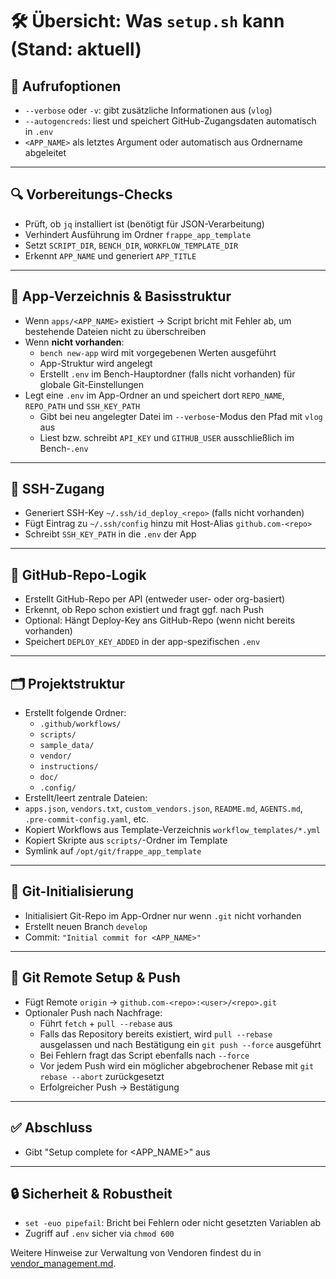 # 🛠 Übersicht: Was `setup.sh` kann (Stand: aktuell)

## 📌 Aufrufoptionen
- `--verbose` oder `-v`: gibt zusätzliche Informationen aus (`vlog`)
- `--autogencreds`: liest und speichert GitHub-Zugangsdaten automatisch in `.env`
- `<APP_NAME>` als letztes Argument oder automatisch aus Ordnername abgeleitet

---

## 🔍 Vorbereitungs-Checks
- Prüft, ob `jq` installiert ist (benötigt für JSON-Verarbeitung)
- Verhindert Ausführung im Ordner `frappe_app_template`
- Setzt `SCRIPT_DIR`, `BENCH_DIR`, `WORKFLOW_TEMPLATE_DIR`
- Erkennt `APP_NAME` und generiert `APP_TITLE`

---

## 🧱 App-Verzeichnis & Basisstruktur
- Wenn `apps/<APP_NAME>` existiert → Script bricht mit Fehler ab, um bestehende Dateien nicht zu überschreiben
- Wenn **nicht vorhanden**:
  - `bench new-app` wird mit vorgegebenen Werten ausgeführt
  - App-Struktur wird angelegt
  - Erstellt `.env` im Bench-Hauptordner (falls nicht vorhanden) für globale Git-Einstellungen
- Legt eine `.env` im App-Ordner an und speichert dort `REPO_NAME`, `REPO_PATH` und `SSH_KEY_PATH`
  - Gibt bei neu angelegter Datei im `--verbose`-Modus den Pfad mit `vlog` aus
  - Liest bzw. schreibt `API_KEY` und `GITHUB_USER` ausschließlich im Bench-`.env`

---

## 🔐 SSH-Zugang
- Generiert SSH-Key `~/.ssh/id_deploy_<repo>` (falls nicht vorhanden)
- Fügt Eintrag zu `~/.ssh/config` hinzu mit Host-Alias `github.com-<repo>`
 - Schreibt `SSH_KEY_PATH` in die `.env` der App

---

## 🧠 GitHub-Repo-Logik
- Erstellt GitHub-Repo per API (entweder user- oder org-basiert)
- Erkennt, ob Repo schon existiert und fragt ggf. nach Push
- Optional: Hängt Deploy-Key ans GitHub-Repo (wenn nicht bereits vorhanden)
 - Speichert `DEPLOY_KEY_ADDED` in der app-spezifischen `.env`

---

## 🗂 Projektstruktur
- Erstellt folgende Ordner:
  - `.github/workflows/`
  - `scripts/`
  - `sample_data/`
  - `vendor/`
  - `instructions/`
  - `doc/`
  - `.config/`
- Erstellt/leert zentrale Dateien:
 - `apps.json`, `vendors.txt`, `custom_vendors.json`, `README.md`, `AGENTS.md`, `.pre-commit-config.yaml`, etc.
- Kopiert Workflows aus Template-Verzeichnis `workflow_templates/*.yml`
- Kopiert Skripte aus `scripts/`-Ordner im Template
- Symlink auf `/opt/git/frappe_app_template`

---

## 🧬 Git-Initialisierung
- Initialisiert Git-Repo im App-Ordner nur wenn `.git` nicht vorhanden
- Erstellt neuen Branch `develop`
- Commit: `"Initial commit for <APP_NAME>"`

---

## 🔁 Git Remote Setup & Push
- Fügt Remote `origin` → `github.com-<repo>:<user>/<repo>.git`
- Optionaler Push nach Nachfrage:
  - Führt `fetch` + `pull --rebase` aus
  - Falls das Repository bereits existiert, wird `pull --rebase` ausgelassen
    und nach Bestätigung ein `git push --force` ausgeführt
  - Bei Fehlern fragt das Script ebenfalls nach `--force`
  - Vor jedem Push wird ein möglicher abgebrochener Rebase mit
    `git rebase --abort` zurückgesetzt
  - Erfolgreicher Push → Bestätigung

---

## ✅ Abschluss
- Gibt "Setup complete for <APP_NAME>" aus

---

## 🔒 Sicherheit & Robustheit
- `set -euo pipefail`: Bricht bei Fehlern oder nicht gesetzten Variablen ab
- Zugriff auf `.env` sicher via `chmod 600`

Weitere Hinweise zur Verwaltung von Vendoren findest du in [vendor_management.md](vendor_management.md).
